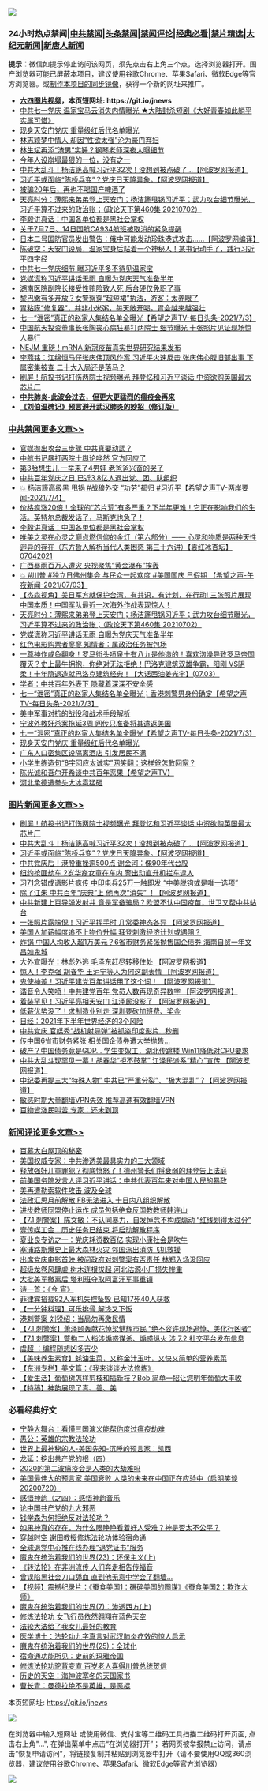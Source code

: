 ![](https://raw.githubusercontent.com/fqnews/bnews/master/64photo/fqnews-qr.jpg)

<div id="tt">
<h3>24小时热点禁闻|<a href="#%E4%B8%AD%E5%85%B1%E7%A6%81%E9%97%BB%E6%9B%B4%E5%A4%9A%E6%96%87%E7%AB%A0">中共禁闻</a>|<a href="#%E5%9B%BE%E7%89%87%E6%96%B0%E9%97%BB%E6%9B%B4%E5%A4%9A%E6%96%87%E7%AB%A0">头条禁闻</a>|<a href="#%E6%96%B0%E9%97%BB%E8%AF%84%E8%AE%BA%E6%9B%B4%E5%A4%9A%E6%96%87%E7%AB%A0">禁闻评论|<a href="#%E5%BF%85%E7%9C%8B%E7%BB%8F%E5%85%B8%E5%A5%BD%E6%96%87">经典必看|<a href="/video.md#%E7%A6%81%E7%89%87%E7%B2%BE%E9%80%89">禁片精选</a>|<a href="https://github.com/fqnews/djy/blob/master/gb/nf1351518.md#1">大纪元新闻</a>|<a href="https://github.com/fqnews/ntdtv/blob/master/gb/prog204.md#1">新唐人新闻</a></h3>
<div><b>提示：</b>微信如提示停止访问该网页，须先点击右上角三个点，选择浏览器打开。国产浏览器可能已屏蔽本项目，建议使用谷歌Chrome、苹果Safari、微软Edge等官方浏览器。或<a href="https://github.com/fqnews/bnews/blob/master/%E5%88%B6%E4%BD%9Cgit%E7%A6%81%E9%97%BB%E9%95%9C%E5%83%8F.md">制作本项目的同步镜像</a>，获得一个新的网址来推广。</div>
<ul>
<li><b><a href="http://d1.bdrive.tk/64.mp4" target="_blank">六四图片视频</a>，本页短网址: https://git.io/jnews</b></li>
<li><a href="/bannedvideo/20210704/1579934.md">中共七一党庆 温家宝马云消失内情曝光 ★大陆封杀短剧《大好青春如此躺平实属可惜》</a></li>
<li><a href="/cbnews/20210704/1579948.md">现身天安门党庆 重量级红后代名单曝光</a></li>
<li><a href="/yule/20210704/1580101.md">林志颖梦中情人 却因“性欲太强”沦为豪门弃妇</a></li>
<li><a href="/cnnews/20210704/1580011.md">林生斌再添“渣男”实锤？钢琴老师深夜大曝细节</a></li>
<li><a href="/yule/20210704/1579970.md">今年人设崩塌最狠的一位，没有之一</a></li>
<li><a href="/topimagenews/20210704/1580198.md">中共大乱斗！杨洁篪高喊习近平32次！没想到被点破了...【阿波罗网报道】</a></li>
<li><a href="/topimagenews/20210704/1580090.md">习近平或面临“陈桥兵变”？党庆日天降异象。【阿波罗网报道】</a></li>
<li><a href="/cnnews/20210704/1580188.md">被骗20年后，再也不喝国产啤酒了</a></li>
<li><a href="/cbnews/20210704/1580109.md">天亮时分：薄熙来弟弟登上天安门；杨洁篪甩锅习近平；武力攻台细节曝光，习近平算不过来的政治账；（政论天下第460集 20210702）</a></li>
<li><a href="/cbnews/20210704/1580297.md">李毅讲真话：中国各单位都是黑社会掌权</a></li>
<li><a href="/headline/20210704/1579945.md">关于7月7日、14日国航CA934航班被取消的紧急提醒</a></li>
<li><a href="/cnnews/20210704/1580270.md">日本二号国防官员发出警告：俄中可能发动珍珠港式攻击......【阿波罗网编译】</a></li>
<li><a href="/bannedvideo/20210704/1580320.md">陈破空：天安门设局，温家宝身后站着一个神秘人！某书记动手了，践行习近平四字经</a></li>
<li><a href="/comments/20210704/1580118.md">中共七一党庆细节 曝习近平多不待见温家宝</a></li>
<li><a href="/cbnews/20210704/1580062.md">党媒谎称习近平讲话无雨 自曝为党庆天气准备半年</a></li>
<li><a href="/cnnews/20210704/1580128.md">湖南医院副院长接受性贿险致人死 后台硬仅免职了事</a></li>
<li><a href="/funmedia/20210704/1580136.md">黎巴嫩有多开放？女警察穿“超短裙”执法，游客：太养眼了</a></li>
<li><a href="/health/20210704/1580216.md">胃粘膜“修复器”，并非小米粥，每天敞开喝，胃会越来越强壮</a></li>
<li><a href="/comments/20210704/1579973.md">七一“泄密”真正的赵家人集结名单全曝光【希望之声TV-每日头条-2021/7/3】</a></li>
<li><a href="/comments/20210704/1579988.md">中国航天投资董事长张陶丧心病狂暴打两院士 细节曝光 十张照片见证现场惊人暴行</a></li>
<li><a href="/cnnews/20210704/1579976.md">NEJM 重磅！mRNA 新冠疫苗真实世界研究结果发布</a></li>
<li><a href="/comments/20210704/1580193.md">李燕铭：江绵恒马仔张庆伟顶风作案 习近平火速反击 张庆伟心腹旧部出事 下属密集被查 二十大入局还是落马？</a></li>
<li><a href="/topimagenews/20210704/1580353.md">刷屏！航投书记打伤两院士视频曝光 拜登忆和习近平谈话 中资欲购英国最大芯片厂</a></li>
<li><b><a href="/comments/20200211/1275071.md" target="_blank">中共肺炎-此波会过去，但更大更猛烈的瘟疫会再来</a></b></li>
<li><b><a href="/comments/20200207/1272816.md" target="_blank">《刘伯温碑记》预言避开武汉肺炎的妙招（修订版）</a></b></li>
</ul>
</div>

<div class="catlist">
<h3><a href="/cbnews/" target="_blank">中共禁闻</a><span><a href="/cbnews/" target="_blank" rel="nofollow">更多文章>></a></span></h3>
<ul>
<li><a href="/cbnews/20210705/1580463.md" target="_blank">官媒抛出攻台三步骤 中共真要动武？</a></li>
<li><a href="/cbnews/20210705/1580462.md" target="_blank">中航书记暴打两院士舆论哗然 官方回应了</a></li>
<li><a href="/cbnews/20210705/1580446.md" target="_blank">第3胎想生儿 一举来了4男娃 老爸爸兴奋的哭了</a></li>
<li><a href="/cbnews/20210705/1580435.md" target="_blank">中共百年党庆之日 已近3.8亿人退出党、团、队组织</a></li>
<li><a href="/comments/20210704/1580355.md" target="_blank">💥 杨洁篪高级黑 甩锅 #战狼外交  “功劳”都归 #习近平【希望之声TV-两岸要闻-2021/7/4】</a></li>
<li><a href="/comments/20210704/1580329.md" target="_blank">价格疯涨20倍！全球的“芯片荒”有多严重？下半年更难！它正在影响我们的生活。英特尔总裁发话了，马斯克也急了！</a></li>
<li><a href="/cbnews/20210704/1580297.md" target="_blank">李毅讲真话：中国各单位都是黑社会掌权</a></li>
<li><a href="/comments/20210704/1580282.md" target="_blank">唯美之灵在心灵之巅点燃信仰的金灯（第六部分）—— 心灵和物质是两种天性迥异的存在（东方哲人解析当代人类困惑  第三十六讲）【袁红冰杏坛】 07042021</a></li>
<li><a href="/cbnews/20210704/1580281.md" target="_blank">广西暴雨百万人遭灾 央视聚焦“黄金瀑布”挨轰</a></li>
<li><a href="/comments/20210704/1580157.md" target="_blank">💥 #川普 #独立日佛州集会 与民众一起欢度 #美国国庆 日假期 【希望之声-午夜新闻-2021/07/03】</a></li>
<li><a href="/comments/20210704/1580122.md" target="_blank">【杰森视角】美日军方就保护台湾，有共识，有计划，在行动! 三张照片展现中国本质！中国军队最近一次海外作战表现惊人！</a></li>
<li><a href="/cbnews/20210704/1580109.md" target="_blank">天亮时分：薄熙来弟弟登上天安门；杨洁篪甩锅习近平；武力攻台细节曝光，习近平算不过来的政治账；（政论天下第460集 20210702）</a></li>
<li><a href="/cbnews/20210704/1580062.md" target="_blank">党媒谎称习近平讲话无雨 自曝为党庆天气准备半年</a></li>
<li><a href="/cbnews/20210704/1580061.md" target="_blank">红色电影购票者寥寥 知情者：属政治任务被包场</a></li>
<li><a href="/comments/20210704/1580033.md" target="_blank">一尊神作咸鱼翻身！罗马街头喷泉十有八九是他造的！喜欢泡澡导致罗马帝国覆灭？史上最牛拥抱，你绝对无法拒绝！巴洛克建筑双雄争霸，阳刚 VS阴柔！十年隐退造就巴洛克建筑经典！【大话西油姜光宇】(07.03）</a></li>
<li><a href="/cbnews/20210704/1580028.md" target="_blank">学者：中共百年外表下 隐藏着深深不安全感</a></li>
<li><a href="/comments/20210704/1580017.md" target="_blank">七一“泄密”真正的赵家人集结名单全曝光；香港刺警男身份确定【希望之声TV-每日头条-2021/7/3】</a></li>
<li><a href="/comments/20210704/1579994.md" target="_blank">美中军事对抗的战役和战术手段解析</a></li>
<li><a href="/cbnews/20210704/1579974.md" target="_blank">宁波外教奸杀案拖延3周 网传只准备将其遣返美国</a></li>
<li><a href="/comments/20210704/1579973.md" target="_blank">七一“泄密”真正的赵家人集结名单全曝光【希望之声TV-每日头条-2021/7/3】</a></li>
<li><a href="/cbnews/20210704/1579948.md" target="_blank">现身天安门党庆 重量级红后代名单曝光</a></li>
<li><a href="/cbnews/20210704/1579947.md" target="_blank">广东人口密集区设隔离酒店 引发居民不满</a></li>
<li><a href="/cbnews/20210704/1579926.md" target="_blank">小学生练造句“8字回应太诚实”网笑翻：这样爸怎敢回家？</a></li>
<li><a href="/comments/20210703/1579833.md" target="_blank">陈光诚和吾尔开希谈中共百年恶果【希望之声TV】</a></li>
<li><a href="/cbnews/20210703/1579831.md" target="_blank">河北承德遭拳头大冰雹猛砸</a></li>

</ul>
</div>
<div class="catlist">
<h3><a href="/topimagenews/" target="_blank">图片新闻</a><span><a href="/topimagenews/" target="_blank" rel="nofollow">更多文章>></a></span></h3>
<ul>
<li><a href="/topimagenews/20210704/1580353.md" target="_blank">刷屏！航投书记打伤两院士视频曝光 拜登忆和习近平谈话 中资欲购英国最大芯片厂</a></li>
<li><a href="/topimagenews/20210704/1580198.md" target="_blank">中共大乱斗！杨洁篪高喊习近平32次！没想到被点破了&#8230;【阿波罗网报道】</a></li>
<li><a href="/topimagenews/20210704/1580090.md" target="_blank">习近平或面临“陈桥兵变”？党庆日天降异象。【阿波罗网报道】</a></li>
<li><a href="/topimagenews/20210704/1579925.md" target="_blank">中共党庆后！港股重挫逾500点 谢金河：像90年代台股</a></li>
<li><a href="/topimagenews/20210704/1579885.md" target="_blank">纽约抢匪劫车 2岁华裔女童在车内 警出动直升机拦车逮人</a></li>
<li><a href="/topimagenews/20210703/1579780.md" target="_blank">习71念错成语影片疯传 中印屯兵25万一触即发 “中美脱钩或是唯一选项”</a></li>
<li><a href="/topimagenews/20210703/1579613.md" target="_blank">除了江朱 中共百年“庆典”上 他再次“消失” ！【阿波罗网报道】</a></li>
<li><a href="/topimagenews/20210702/1579216.md" target="_blank">中共新建上百导弹发射井 竟是军备骗局？欧盟不认中国疫苗，世卫又帮中共站台</a></li>
<li><a href="/topimagenews/20210702/1578867.md" target="_blank">一张照片露端倪！习近平挥手时 几常委神态各异 【阿波罗网报道】</a></li>
<li><a href="/topimagenews/20210702/1578533.md" target="_blank">美国人加薪幅度追不上物价升幅 拜登刺激经济计划或遇阻？</a></li>
<li><a href="/topimagenews/20210701/1578374.md" target="_blank">炸锅 中国人均收入超1万美元？6省市财务紧张抛售国企债券 海南自贸一年文昌如鬼城</a></li>
<li><a href="/topimagenews/20210701/1578148.md" target="_blank">大外宣曝光：林彪外逃 毛泽东赶尽转移住处 【阿波罗网报道】</a></li>
<li><a href="/topimagenews/20210701/1578123.md" target="_blank">惊人！李克强 胡春华 王沪宁等人为何这副表情 【阿波罗网报道】</a></li>
<li><a href="/topimagenews/20210701/1578104.md" target="_blank">鬼使神差！习近平建党百年讲话用了这个词！ 【阿波罗网报道】</a></li>
<li><a href="/topimagenews/20210701/1578070.md" target="_blank">谐音令人笑喷！中共建党百年 党员人数再现奇异数字 【阿波罗网报道】</a></li>
<li><a href="/topimagenews/20210701/1577976.md" target="_blank">着装罕见！习近平亮相天安门 江泽民没影了 【阿波罗网报道】</a></li>
<li><a href="/topimagenews/20210701/1577804.md" target="_blank">低薪优势没了！求制造业别走 深圳要砍加班费、奖金</a></li>
<li><a href="/topimagenews/20210701/1577795.md" target="_blank">日经：2021年下半年世界经济的3个风险</a></li>
<li><a href="/topimagenews/20210701/1577782.md" target="_blank">中共党庆 官媒秀“战机射导弹”被抓盗印度影片…秒删</a></li>
<li><a href="/topimagenews/20210630/1577706.md" target="_blank">传中国6省市财务紧张 相关国企债券遭大举抛售…</a></li>
<li><a href="/topimagenews/20210630/1577541.md" target="_blank">破产？中国债务竟是GDP&#8230; 学生变奴工，湖北传跳楼 Win11降低对CPU要求</a></li>
<li><a href="/topimagenews/20210630/1577446.md" target="_blank">中共大乱斗现罕见一幕！胡春华“拒不鼓掌” 江泽民派系“精心”宣传 【阿波罗网报道】</a></li>
<li><a href="/topimagenews/20210630/1577424.md" target="_blank">中纪委再提三大“特殊人物” 中共已“严重分裂”、“极大混乱”？【阿波罗网报道】</a></li>
<li><a href="/comments/20210630/1485911.md" target="_blank">敏感时期大量翻墙VPN失效 推荐高速有效翻墙VPN</a></li>
<li><a href="/topimagenews/20210630/1577019.md" target="_blank">百物皆涨民叫苦 专家：还未到顶</a></li>

</ul>
</div>
<div class="catlist">
<h3><a href="/comments/" target="_blank">新闻评论</a><span><a href="/comments/" target="_blank" rel="nofollow">更多文章>></a></span></h3>
<ul>
<li><a href="/comments/20210705/1580457.md" target="_blank">百慕大白屋顶的秘密</a></li>
<li><a href="/comments/20210705/1580455.md" target="_blank">美国权威专家：中共渗透美最具实力的三大领域</a></li>
<li><a href="/comments/20210705/1580454.md" target="_blank">释放强奸儿童罪犯？彻底愤怒了！德州警长们将衰弱的拜登告上法庭</a></li>
<li><a href="/comments/20210705/1580453.md" target="_blank">前美国务院发言人评习近平讲话：中共代表百年来对中国人民的暴政</a></li>
<li><a href="/comments/20210705/1580450.md" target="_blank">美再遭勒索软件攻击 波及全球</a></li>
<li><a href="/comments/20210705/1580445.md" target="_blank">法政汇思月前解散 FB无法进入 十日内八组织解散</a></li>
<li><a href="/comments/20210705/1580444.md" target="_blank">进步教师同盟停止运作 成员包括绝食反国教教师韩连山</a></li>
<li><a href="/comments/20210705/1580443.md" target="_blank">【7.1 刺警案】陈文敏︰不认同暴力，自发悼念不构成煽动 “红线划得太过分”</a></li>
<li><a href="/comments/20210705/1580440.md" target="_blank">壹传媒工会：历史任务已结束 将启动解散程序</a></li>
<li><a href="/comments/20210705/1580434.md" target="_blank">夏业良专访之一：党庆耗资数百亿 实现小康社会是吹牛</a></li>
<li><a href="/comments/20210705/1580433.md" target="_blank">塞浦路斯爆史上最大森林火灾 邻国派出消防飞机救援</a></li>
<li><a href="/comments/20210705/1580426.md" target="_blank">出席党庆电影首映 被问政府对刺警案有否责任 林郑入场没回应</a></li>
<li><a href="/comments/20210705/1580425.md" target="_blank">超级龙卷风肆虐 树木连根拔起 河北沽源小厂损失惨重</a></li>
<li><a href="/comments/20210704/1580419.md" target="_blank">大批美军撤离后 塔利班夺取阿富汗军事重镇</a></li>
<li><a href="/comments/20210704/1580411.md" target="_blank">诗一首：《今 宵》</a></li>
<li><a href="/comments/20210704/1580410.md" target="_blank">菲律宾搭载92人军机失控坠毁 已知17死40人获救</a></li>
<li><a href="/comments/20210704/1580407.md" target="_blank">【一分钟料理】可乐排骨 解馋又下饭</a></li>
<li><a href="/comments/20210704/1580401.md" target="_blank">港刺警案 刘锐绍：当局勿再激民情</a></li>
<li><a href="/comments/20210704/1580399.md" target="_blank">【7.1 刺警案】萧泽颐轰献花悼梁健辉市民 “绝不容许现场追悼、美化行凶者”</a></li>
<li><a href="/comments/20210704/1580398.md" target="_blank">【7.1 刺警案】警拘二人指涉煽惑谋杀、煽惑纵火 涉 7.2 社交平台发布信息</a></li>
<li><a href="/comments/20210704/1580397.md" target="_blank">虞超 ：编程随想凶多吉少</a></li>
<li><a href="/comments/20210704/1580396.md" target="_blank">【美味养生素食】蚝油生菜，又称金汁玉叶，又快又简单的营养素菜</a></li>
<li><a href="/comments/20210704/1580395.md" target="_blank">【东洲专栏】美文篇：《我来谈谈大法修炼》</a></li>
<li><a href="/comments/20210704/1580368.md" target="_blank">【爱生活】葡萄树怎样剪枝和插新枝？Bob 简单一招让您明年葡萄大丰收</a></li>
<li><a href="/comments/20210704/1580367.md" target="_blank">【特稿】神韵展现了真、善、美</a></li>

</ul>
</div>

<div class="catlist">
<h3>必看经典好文</h3>
<ul>
<li><a href="/comments/20200527/1273654.md" target="_blank">宁静大舞台：看懂三国演义能帮你度过瘟疫劫难</a></li>
<li><a href="/comments/20200313/1292991.md" target="_blank">愚公：英雄的宗教法轮功</a></li>
<li><a href="/comments/20200605/783244.md" target="_blank">世界上最神秘的人-美国先知-沉睡的预言家：凯西</a></li>
<li><a href="/comments/20200930/1405812.md" target="_blank">龙延：挖出共产党的根（四）</a></li>
<li><a href="/comments/20200712/1359432.md" target="_blank">2020的第二波瘟疫会是人类的大劫难吗</a></li>
<li><a href="/bannedvideo/20210227/1495046.md" target="_blank">美国最伟大的预言家 美国衰败 人类的未来在中国正在应验中（启明笑谈20200720）</a></li>
<li><a href="/ganwu/20170705/787156.md" target="_blank">感悟神韵（之四）：感悟神韵音乐</a></li>
<li><a href="/comments/20200717/1361899.md" target="_blank">论中国共产党的九大邪恶</a></li>
<li><a href="/comments/20210123/1473430.md" target="_blank">钱学森为何拒绝反对法轮功？</a></li>
<li><a href="/comments/20200623/1346844.md" target="_blank">如果神真的存在，为什么眼睁睁看着好人受难？神是否太不公平？</a></li>
<li><a href="/comments/20200511/1322384.md" target="_blank">穿越时空 谢田教授修炼法轮功体验宿命通</a></li>
<li><a href="/cbnews/20200819/1382346.md" target="_blank">全球退党中心推在线办理“退党证书”服务</a></li>
<li><a href="/ssgc/20180904/993719.md" target="_blank">魔鬼在统治着我们的世界(23)：环保主义(上)</a></li>
<li><a href="/comments/20210509/1542786.md" target="_blank">《转法轮》在非洲流传 人们奔走相告传福音</a></li>
<li><a href="/topimagenews/20200928/1404412.md" target="_blank">曾误陷黑社会刀口舔血 直到他无意中学会了翻墙&#8230;</a></li>
<li><a href="/comments/20210123/1473011.md" target="_blank">【视频】震撼纪录片：《蚕食美国1：碾碎美国的图谋》《蚕食美国2：欺诈大师》</a></li>
<li><a href="/topimagenews/20180527/948369.md" target="_blank">魔鬼在统治着我们的世界(7)：渗透西方(上)</a></li>
<li><a href="/cnnews/20210512/1544604.md" target="_blank">修炼法轮功 女飞行员依然翱翔在蓝色天空</a></li>
<li><a href="/cbnews/20200516/1329218.md" target="_blank">法轮大法给了我女儿最好的教育</a></li>
<li><a href="/comments/20200820/1382989.md" target="_blank">医学博士：法轮功九字真言对武汉肺炎疗效的惊人启示</a></li>
<li><a href="/comments/20181017/1014654.md" target="_blank">魔鬼在统治着我们的世界(25)：全球化</a></li>
<li><a href="/cbnews/20180711/970353.md" target="_blank">宿命通功能所见：史前的玛雅帝国</a></li>
<li><a href="/comments/20210312/1502969.md" target="_blank">修炼法轮功驼背变直 百岁老人喜得川普总统贺信</a></li>
<li><a href="/tculture/xiulian/20170318/732480.md" target="_blank">历史的天空：海神波塞冬的天国家书</a></li>
<li><a href="/comments/20180726/727420.md" target="_blank">曹长青：曼德拉绝不是英雄，是恶棍</a></li>

</ul>
</div>

本页短网址: https://git.io/jnews

![](https://raw.githubusercontent.com/fqnews/bnews/master/64photo/fqnews-qr.jpg)

在浏览器中输入短网址 或使用微信、支付宝等二维码工具扫描二维码打开页面, 点击右上角"...", 在弹出菜单中点击“在浏览器打开”； 若网页被举报禁止访问，请点击“恢复申请访问”，将链接复制并粘贴到浏览器中打开（请不要使用QQ或360浏览器，建议使用谷歌Chrome、苹果Safari、微软Edge等官方浏览器）

![](https://raw.githubusercontent.com/fqnews/bnews/master/64photo/wx.jpg)